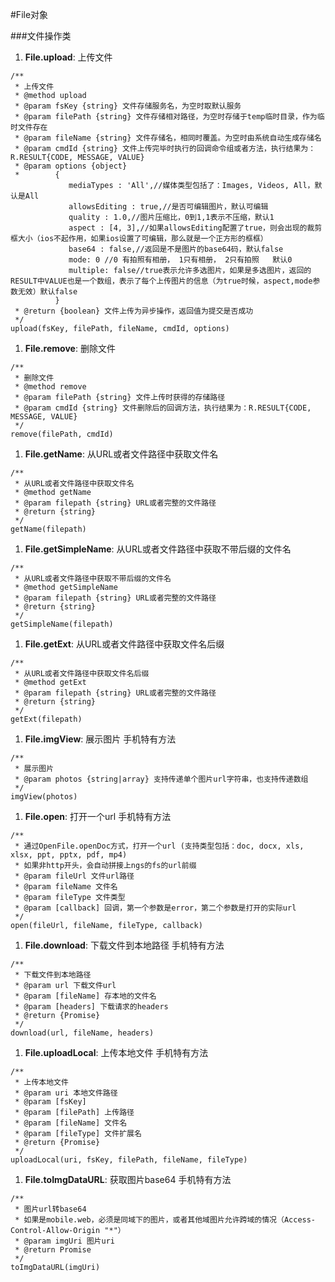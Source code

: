 #File对象 

###文件操作类

1. <span id="File.upload">**File.upload**</span>: 上传文件
```
/**
 * 上传文件
 * @method upload
 * @param fsKey {string} 文件存储服务名，为空时取默认服务
 * @param filePath {string} 文件存储相对路径，为空时存储于temp临时目录，作为临时文件存在
 * @param fileName {string} 文件存储名，相同时覆盖。为空时由系统自动生成存储名
 * @param cmdId {string} 文件上传完毕时执行的回调命令组或者方法，执行结果为：R.RESULT{CODE, MESSAGE, VALUE}
 * @param options {object}
 *        {
             mediaTypes : 'All',//媒体类型包括了：Images, Videos, All，默认是All
             allowsEditing : true,//是否可编辑图片，默认可编辑
             quality : 1.0,//图片压缩比，0到1,1表示不压缩，默认1
             aspect : [4, 3],//如果allowsEditing配置了true，则会出现的裁剪框大小（ios不起作用，如果ios设置了可编辑，那么就是一个正方形的框框）
             base64 : false,//返回是不是图片的base64码，默认false
             mode: 0 //0 有拍照有相册， 1只有相册， 2只有拍照   默认0
			 multiple: false//true表示允许多选图片，如果是多选图片，返回的RESULT中VALUE也是一个数组，表示了每个上传图片的信息（为true时候，aspect,mode参数无效）默认false
          }
 * @return {boolean} 文件上传为异步操作，返回值为提交是否成功
 */
upload(fsKey, filePath, fileName, cmdId, options)
```

1. <span id="File.remove">**File.remove**</span>: 删除文件
```
/**
 * 删除文件
 * @method remove
 * @param filePath {string} 文件上传时获得的存储路径
 * @param cmdId {string} 文件删除后的回调方法，执行结果为：R.RESULT{CODE, MESSAGE, VALUE}
 */
remove(filePath, cmdId)
```

1. <span id="File.getName">**File.getName**</span>: 从URL或者文件路径中获取文件名
```
/**
 * 从URL或者文件路径中获取文件名
 * @method getName
 * @param filepath {string} URL或者完整的文件路径
 * @return {string}
 */
getName(filepath)
```

1. <span id="File.getSimpleName">**File.getSimpleName**</span>: 从URL或者文件路径中获取不带后缀的文件名
```
/**
 * 从URL或者文件路径中获取不带后缀的文件名
 * @method getSimpleName
 * @param filepath {string} URL或者完整的文件路径
 * @return {string}
 */
getSimpleName(filepath)
```

1. <span id="File.getExt">**File.getExt**</span>: 从URL或者文件路径中获取文件名后缀
```
/**
 * 从URL或者文件路径中获取文件名后缀
 * @method getExt
 * @param filepath {string} URL或者完整的文件路径
 * @return {string}
 */
getExt(filepath)
```

1. <span id="File.imgView">**File.imgView**</span>: 展示图片
手机特有方法
```
/**
 * 展示图片
 * @param photos {string|array} 支持传递单个图片url字符串，也支持传递数组
 */
imgView(photos)
```

1. <span id="File.open">**File.open**</span>: 打开一个url
手机特有方法
```
/**
 * 通过OpenFile.openDoc方式，打开一个url (支持类型包括：doc, docx, xls, xlsx, ppt, pptx, pdf, mp4)
 * 如果非http开头，会自动拼接上ngs的fs的url前缀
 * @param fileUrl 文件url路径
 * @param fileName 文件名
 * @param fileType 文件类型
 * @param [callback] 回调，第一个参数是error，第二个参数是打开的实际url
 */
open(fileUrl, fileName, fileType, callback)
```

1. <span id="File.download">**File.download**</span>: 下载文件到本地路径
手机特有方法
```
/**
 * 下载文件到本地路径
 * @param url 下载文件url
 * @param [fileName] 存本地的文件名
 * @param [headers] 下载请求的headers
 * @return {Promise}
 */
download(url, fileName, headers)
```

1. <span id="File.uploadLocal">**File.uploadLocal**</span>: 上传本地文件
手机特有方法
```
/**
 * 上传本地文件
 * @param uri 本地文件路径
 * @param [fsKey]
 * @param [filePath] 上传路径
 * @param [fileName] 文件名
 * @param [fileType] 文件扩展名
 * @return {Promise}
 */
uploadLocal(uri, fsKey, filePath, fileName, fileType)
```

1. <span id="File.toImgDataURL">**File.toImgDataURL**</span>: 获取图片base64
手机特有方法
```
/**
 * 图片url转base64
 * 如果是mobile.web，必须是同域下的图片，或者其他域图片允许跨域的情况（Access-Control-Allow-Origin "*"）
 * @param imgUri 图片uri
 * @return Promise
 */
toImgDataURL(imgUri)
```